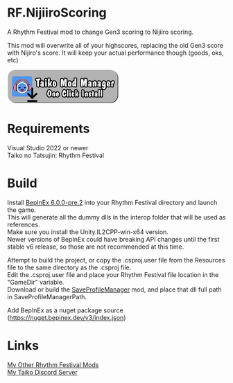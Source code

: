# RF.NijiiroScoring
 A Rhythm Festival mod to change Gen3 scoring to Nijiiro scoring.
 
 This mod will overwrite all of your highscores, replacing the old Gen3 score with Nijiro's score. It will keep your actual performance though (goods, oks, etc)
 
  <a href="taikomodmanager:insertGithubLinkhereAndReplaceWithUrlShortener"> <img src="Resources/InstallButton.png" alt="One-click Install using the Taiko Mod Manager" width="256"/> </a>
  
 
# Requirements
 Visual Studio 2022 or newer\
 Taiko no Tatsujin: Rhythm Festival
 
 
# Build
 Install [BepInEx 6.0.0-pre.2](https://github.com/BepInEx/BepInEx/releases/tag/v6.0.0-pre.2) into your Rhythm Festival directory and launch the game.\
 This will generate all the dummy dlls in the interop folder that will be used as references.\
 Make sure you install the Unity.IL2CPP-win-x64 version.\
 Newer versions of BepInEx could have breaking API changes until the first stable v6 release, so those are not recommended at this time.
 
 Attempt to build the project, or copy the .csproj.user file from the Resources file to the same directory as the .csproj file.\
 Edit the .csproj.user file and place your Rhythm Festival file location in the "GameDir" variable.\
 Download or build the [SaveProfileManager](https://github.com/Deathbloodjr/RF.SaveProfileManager) mod, and place that dll full path in SaveProfileManagerPath.

Add BepInEx as a nuget package source (https://nuget.bepinex.dev/v3/index.json)


# Links 
 [My Other Rhythm Festival Mods](https://docs.google.com/spreadsheets/d/1xY_WANKpkE-bKQwPG4UApcrJUG5trrNrbycJQSOia0c)\
 [My Taiko Discord Server](https://discord.gg/6Bjf2xP)
 

